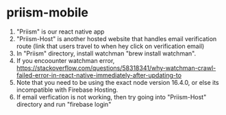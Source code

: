 # priism-mobile

1. "Priism" is our react native app
2. "Priism-Host" is another hosted website that handles email verification route (link that users travel to when hey click on verification email)
3. In "Priism" directory, install watchman "brew install watchman".
4. If you encoounter watchman error, https://stackoverflow.com/questions/58318341/why-watchman-crawl-failed-error-in-react-native-immediately-after-updating-to
5. Note that you need to be using the exact node version 16.4.0, or else its incompatible with Firebase Hosting.
6. If email verfication is not working, then try going into "Priism-Host" directory and run "firebase login"